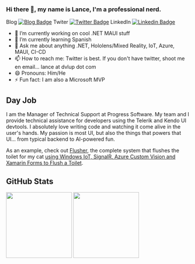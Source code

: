 ### Hi there 👋, my name is Lance, I'm a professional nerd. 

Blog
[![Blog Badge](https://img.shields.io/badge/Website-3b5998?style=flat-square&logo=google-chrome&logoColor=white)](https://dvlup.com)
Twiter
[![Twitter Badge](https://img.shields.io/badge/-Twitter-00acee?style=flat-square&logo=Twitter&logoColor=white)](https://twitter.com/l_anceM)
LinkedIn
[![Linkedin Badge](https://img.shields.io/badge/-LinkedIn-0e76a8?style=flat-square&logo=Linkedin&logoColor=white)](https://linkedin.com/in/dvlup)

- 🔭 I’m currently working on cool .NET MAUI stuff 
- 🌱 I’m currently learning Spanish
- 💬 Ask me about anything .NET, Hololens/Mixed Reality, IoT, Azure, MAUI, CI-CD
- 📫 How to reach me: Twitter is best. If you don't have twitter, shoot me en email... lance at dvlup dot com
- 😄 Pronouns: Him/He
- ⚡ Fun fact: I am also a Microsoft MVP

## Day Job

I am the Manager of Technical Support at Progress Software. My team and I provide technical assistance for developers using the Telerik and Kendo UI devtools. I absolutely love writing code and watching it come alive in the user's hands. My passion is most UI, but also the things that powers that UI... from typical backend to  AI-powered fun. 

As an example, check out [Flusher](https://github.com/LanceMcCarthy/Flusher), the complete system that flushes the toilet for my cat [using Windows IoT, SignalR, Azure Custom Vision and Xamarin Forms to Flush a Toilet](https://dvlup.com/2020/02/13/using-windows-iot-signalr-azure-custom-vision-and-xamarin-forms-to-flush-a-toilet/).

## GitHub Stats

<p>
  <img height="180em" src="https://github-readme-stats.vercel.app/api?username=LanceMcCarthy&show_icons=true&hide_border=false&&count_private=true&include_all_commits=true" />
  <img height="180em" src="https://github-readme-stats.vercel.app/api/top-langs/?username=LanceMcCarthy&show_icons=true&hide_border=false&layout=compact&langs_count=8&hide=javascript"/>
</p>
